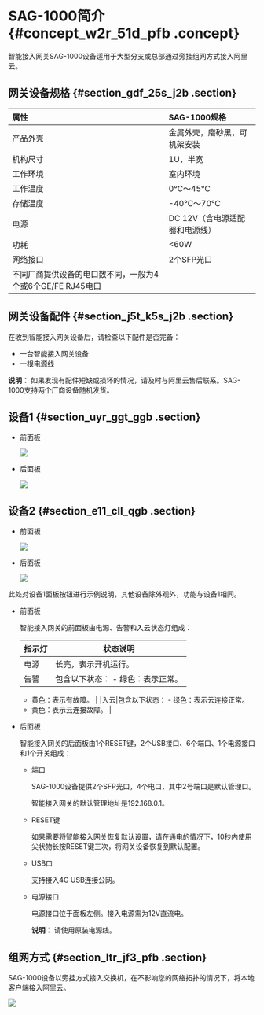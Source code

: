 # SAG-1000简介 {#concept_w2r_51d_pfb .concept}

智能接入网关SAG-1000设备适用于大型分支或总部通过旁挂组网方式接入阿里云。

## 网关设备规格 {#section_gdf_25s_j2b .section}

|属性|SAG-1000规格|
|:-|:---------|
|产品外壳|金属外壳，磨砂黑，可机架安装|
|机构尺寸|1U，半宽|
|工作环境|室内环境|
|工作温度|0℃～45℃|
|存储温度|-40℃～70℃|
|电源|DC 12V（含电源适配器和电源线）|
|功耗|<60W|
|网络接口|2个SFP光口|
|不同厂商提供设备的电口数不同，一般为4个或6个GE/FE RJ45电口|

## 网关设备配件 {#section_j5t_k5s_j2b .section}

在收到智能接入网关设备后，请检查以下配件是否完备：

-   一台智能接入网关设备
-   一根电源线

**说明：** 如果发现有配件短缺或损坏的情况，请及时与阿里云售后联系。SAG-1000支持两个厂商设备随机发货。

## 设备1 {#section_uyr_ggt_ggb .section}

-   前面板

    ![](http://static-aliyun-doc.oss-cn-hangzhou.aliyuncs.com/assets/img/24600/155132451621275_zh-CN.png)

-   后面板

    ![](http://static-aliyun-doc.oss-cn-hangzhou.aliyuncs.com/assets/img/24600/155132451621276_zh-CN.png)


## 设备2 {#section_e11_cll_qgb .section}

-   前面板

    ![](http://static-aliyun-doc.oss-cn-hangzhou.aliyuncs.com/assets/img/24600/155132451638558_zh-CN.png)

-   后面板

    ![](http://static-aliyun-doc.oss-cn-hangzhou.aliyuncs.com/assets/img/24600/155132451638559_zh-CN.png)


此处对设备1面板按钮进行示例说明，其他设备除外观外，功能与设备1相同。

-   前面板

    智能接入网关的前面板由电源、告警和入云状态灯组成：

    |指示灯|状态说明|
    |---|----|
    |电源|长亮，表示开机运行。|
    |告警|包含以下状态：    -   绿色：表示正常。
    -   黄色：表示有故障。
|
    |入云|包含以下状态：    -   绿色：表示云连接正常。
    -   黄色：表示云连接故障。
|

-   后面板

    智能接入网关的后面板由1个RESET键，2个USB接口、6个端口、1个电源接口和1个开关组成：

    -   端口

        SAG-1000设备提供2个SFP光口，4个电口，其中2号端口是默认管理口。

        智能接入网关的默认管理地址是192.168.0.1。

    -   RESET键

        如果需要将智能接入网关恢复默认设置，请在通电的情况下，10秒内使用尖状物长按RESET键三次，将网关设备恢复到默认配置。

    -   USB口

        支持接入4G USB连接公网。

    -   电源接口

        电源接口位于面板左侧。接入电源需为12V直流电。

        **说明：** 请使用原装电源线。


## 组网方式 {#section_ltr_jf3_pfb .section}

SAG-1000设备以旁挂方式接入交换机，在不影响您的网络拓扑的情况下，将本地客户端接入阿里云。

![](http://static-aliyun-doc.oss-cn-hangzhou.aliyuncs.com/assets/img/24600/155132451639342_zh-CN.png)

